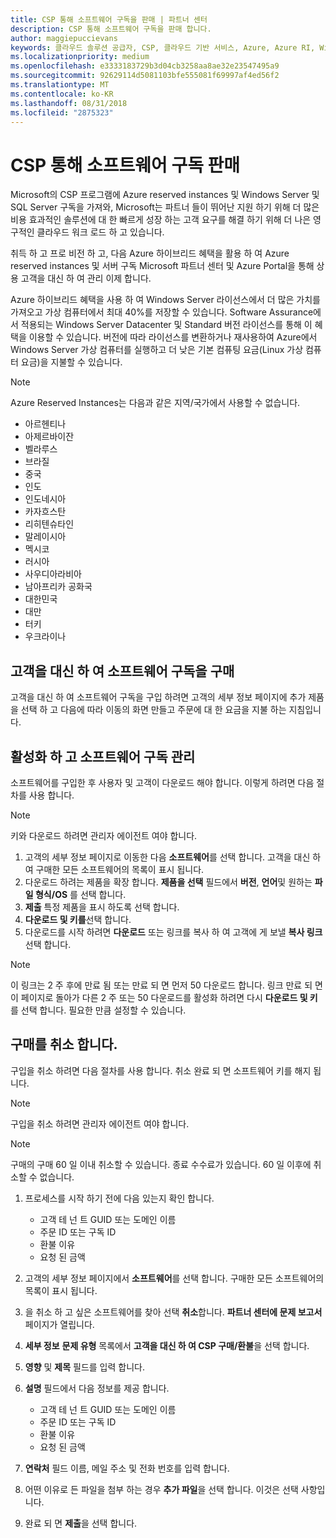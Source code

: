 ```yaml
---
title: CSP 통해 소프트웨어 구독을 판매 | 파트너 센터
description: CSP 통해 소프트웨어 구독을 판매 합니다.
author: maggiepuccievans
keywords: 클라우드 솔루션 공급자, CSP, 클라우드 기반 서비스, Azure, Azure RI, Windows Server, SQL Server 소프트웨어 구독
ms.localizationpriority: medium
ms.openlocfilehash: e3333183729b3d04cb3258aa8ae32e23547495a9
ms.sourcegitcommit: 92629114d5081103bfe555081f69997af4ed56f2
ms.translationtype: MT
ms.contentlocale: ko-KR
ms.lasthandoff: 08/31/2018
ms.locfileid: "2875323"
---
```

# <a name="sell-software-subscriptions-through-csp"></a>CSP 통해 소프트웨어 구독 판매

Microsoft의 CSP 프로그램에 Azure reserved instances 및 Windows Server 및 SQL Server 구독을 가져와, Microsoft는 파트너 들이 뛰어난 지원 하기 위해 더 많은 비용 효과적인 솔루션에 대 한 빠르게 성장 하는 고객 요구를 해결 하기 위해 더 나은 영구적인 클라우드 워크 로드 하 고 있습니다. 

취득 하 고 프로 비전 하 고, 다음 Azure 하이브리드 혜택을 활용 하 여 Azure reserved instances 및 서버 구독 Microsoft 파트너 센터 및 Azure Portal을 통해 상용 고객을 대신 하 여 관리 이제 합니다. 

Azure 하이브리드 혜택을 사용 하 여 Windows Server 라이선스에서 더 많은 가치를 가져오고 가상 컴퓨터에서 최대 40%를 저장할 수 있습니다. Software Assurance에서 적용되는 Windows Server Datacenter 및 Standard 버전 라이선스를 통해 이 혜택을 이용할 수 있습니다. 버전에 따라 라이선스를 변환하거나 재사용하여 Azure에서 Windows Server 가상 컴퓨터를 실행하고 더 낮은 기본 컴퓨팅 요금(Linux 가상 컴퓨터 요금)을 지불할 수 있습니다.

> [!NOTE]  
> Azure Reserved Instances는 다음과 같은 지역/국가에서 사용할 수 없습니다.  
> * 아르헨티나
> * 아제르바이잔
> * 벨라루스
> * 브라질
> * 중국
> * 인도
> * 인도네시아
> * 카자흐스탄
> * 리히텐슈타인
> * 말레이시아
> * 멕시코
> * 러시아
> * 사우디아라비아
> * 남아프리카 공화국
> * 대한민국
> * 대만
> * 터키
> * 우크라이나

## <a name="buy-software-subscriptions-on-behalf-of-customers"></a>고객을 대신 하 여 소프트웨어 구독을 구매

고객을 대신 하 여 소프트웨어 구독을 구입 하려면 고객의 세부 정보 페이지에 추가 제품을 선택 하 고 다음에 따라 이동의 화면 만들고 주문에 대 한 요금을 지불 하는 지침입니다.

## <a name="activate-and-manage-software-subscriptions"></a>활성화 하 고 소프트웨어 구독 관리

소프트웨어를 구입한 후 사용자 및 고객이 다운로드 해야 합니다. 이렇게 하려면 다음 절차를 사용 합니다. 

>[!NOTE]
>키와 다운로드 하려면 관리자 에이전트 여야 합니다. 

1. 고객의 세부 정보 페이지로 이동한 다음 **소프트웨어**를 선택 합니다. 고객을 대신 하 여 구매한 모든 소프트웨어의 목록이 표시 됩니다. 
2.  다운로드 하려는 제품을 확장 합니다. **제품을 선택** 필드에서 **버전**, **언어**및 원하는 **파일 형식/OS** 를 선택 합니다. 
3.  **제출** 특정 제품을 표시 하도록 선택 합니다. 
4.  **다운로드 및 키를**선택 합니다. 
5.  다운로드를 시작 하려면 **다운로드** 또는 링크를 복사 하 여 고객에 게 보낼 **복사 링크** 선택 합니다. 

>[!NOTE]
>이 링크는 2 주 후에 만료 됨 또는 만료 되 면 먼저 50 다운로드 합니다. 링크 만료 되 면이 페이지로 돌아가 다른 2 주 또는 50 다운로드를 활성화 하려면 다시 **다운로드 및 키** 를 선택 합니다. 필요한 만큼 설정할 수 있습니다. 


## <a name="cancel-a-purchase"></a>구매를 취소 합니다.
구입을 취소 하려면 다음 절차를 사용 합니다. 취소 완료 되 면 소프트웨어 키를 해지 됩니다. 

>[!NOTE]
>구입을 취소 하려면 관리자 에이전트 여야 합니다. 

>[!NOTE]
>구매의 구매 60 일 이내 취소할 수 있습니다. 종료 수수료가 있습니다. 60 일 이후에 취소할 수 없습니다. 

1.  프로세스를 시작 하기 전에 다음 있는지 확인 합니다. 
    -   고객 테 넌 트 GUID 또는 도메인 이름
    -   주문 ID 또는 구독 ID
    -   환불 이유
    -   요청 된 금액

2.  고객의 세부 정보 페이지에서 **소프트웨어**를 선택 합니다. 구매한 모든 소프트웨어의 목록이 표시 됩니다. 

3.  을 취소 하 고 싶은 소프트웨어를 찾아 선택 **취소**합니다. **파트너 센터에 문제 보고서** 페이지가 열립니다. 

4.  **세부 정보** **문제 유형** 목록에서 **고객을 대신 하 여 CSP 구매/환불**을 선택 합니다.

5.  **영향** 및 **제목** 필드를 입력 합니다. 

6.  **설명** 필드에서 다음 정보를 제공 합니다. 
    -   고객 테 넌 트 GUID 또는 도메인 이름
    -   주문 ID 또는 구독 ID
    -   환불 이유
    -   요청 된 금액

7.  **연락처** 필드 이름, 메일 주소 및 전화 번호를 입력 합니다. 

8.  어떤 이유로 든 파일을 첨부 하는 경우 **추가 파일**을 선택 합니다. 이것은 선택 사항입니다. 

9.  완료 되 면 **제출**을 선택 합니다.
